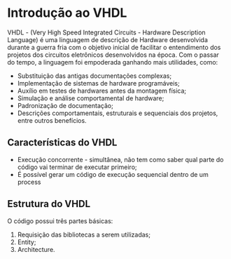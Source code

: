 # Introdução ao VHDL

VHDL - (Very High Speed Integrated Circuits - Hardware Description Language) é uma linguagem de descrição de Hardware desenvolvida durante a guerra fria com o objetivo inicial de facilitar o entendimento dos projetos dos circuitos eletrônicos desenvolvidos na época. Com o passar do tempo, a linguagem foi empoderada ganhando mais utilidades, como:

* Substituição das antigas documentações complexas;
* Implementação de sistemas de hardware programáveis;
* Auxílio em testes de hardwares antes da montagem física;
* Simulação e análise comportamental de hardware;
* Padronização de documentação;
* Descrições comportamentais, estruturais e sequenciais dos projetos, entre outros benefícios.

## Características do VHDL
* Execução concorrente - simultânea, não tem como saber qual parte do código vai terminar de executar primeiro;
* É possível gerar um código de execução sequencial dentro de um process

## Estrutura do VHDL
O código possui três partes básicas:
1. Requisição das bibliotecas a serem utilizadas;
2. Entity;
3. Architecture.
